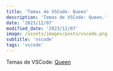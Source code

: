 ```yaml
---
title: 'Temas de VSCode: Queen'
description: 'Temas de VSCode: Queen.'
date: '2023/12/07'
modified_date: '2023/12/07'
image: /assets/images/posts/vscode.png
subtitle: 'vscode'
tags: 'vscode'
---
```


Temas de VSCode: [Queen](https://marketplace.visualstudio.com/items?itemName=ShidharthLimboo.Queen-theme)
